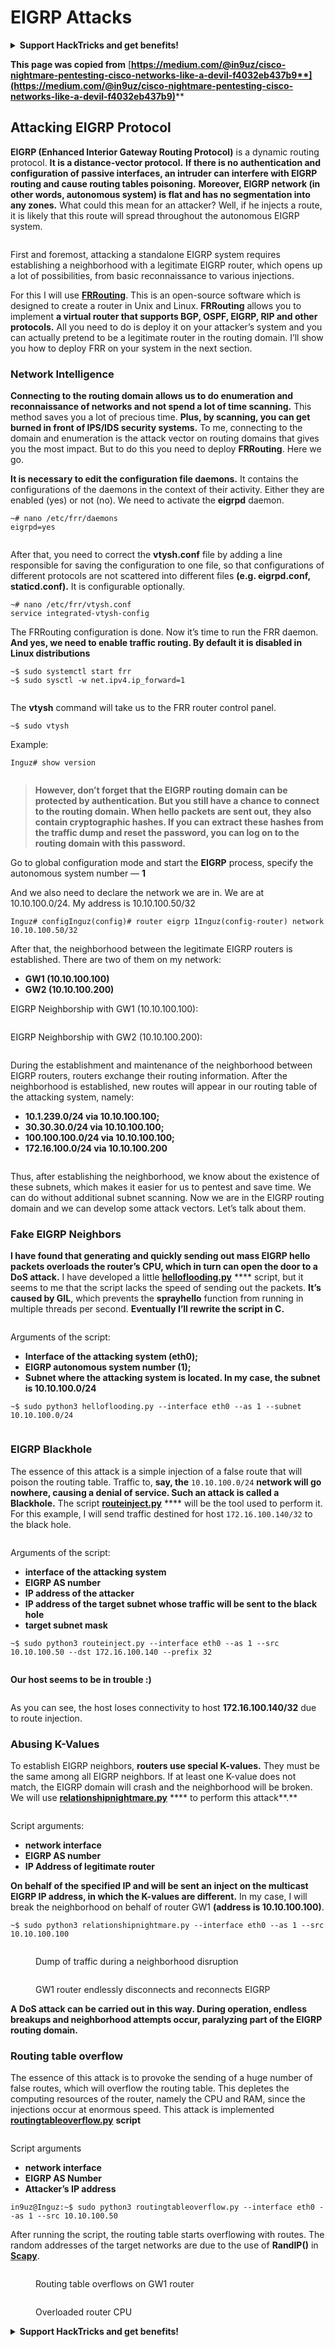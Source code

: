 # EIGRP Attacks

<details>

<summary><strong>Support HackTricks and get benefits!</strong></summary>

* Do you work in a **cybersecurity company**? Do you want to see your **company advertised in HackTricks**? or do you want to have access to the **latest version of the PEASS or download HackTricks in PDF**? Check the [**SUBSCRIPTION PLANS**](https://github.com/sponsors/carlospolop)!
* Discover [**The PEASS Family**](https://opensea.io/collection/the-peass-family), our collection of exclusive [**NFTs**](https://opensea.io/collection/the-peass-family)
* Get the [**official PEASS & HackTricks swag**](https://peass.creator-spring.com)
* **Join the** [**💬**](https://emojipedia.org/speech-balloon/) [**Discord group**](https://discord.gg/hRep4RUj7f) or the [**telegram group**](https://t.me/peass) or **follow** me on **Twitter** [**🐦**](https://github.com/carlospolop/hacktricks/tree/7af18b62b3bdc423e11444677a6a73d4043511e9/\[https:/emojipedia.org/bird/README.md)[**@carlospolopm**](https://twitter.com/carlospolopm)**.**
* **Share your hacking tricks by submitting PRs to the** [**hacktricks github repo**](https://github.com/carlospolop/hacktricks)**.**

</details>

**This page was copied from** [**https://medium.com/@in9uz/cisco-nightmare-pentesting-cisco-networks-like-a-devil-f4032eb437b9**](https://medium.com/@in9uz/cisco-nightmare-pentesting-cisco-networks-like-a-devil-f4032eb437b9)****

## Attacking EIGRP Protocol <a href="#0f82" id="0f82"></a>

**EIGRP (Enhanced Interior Gateway Routing Protocol)** is a dynamic routing protocol. **It is a distance-vector protocol.** **If there is no authentication and configuration of passive interfaces, an intruder can interfere with EIGRP routing and cause routing tables poisoning.** **Moreover, EIGRP network (in other words, autonomous system) is flat and has no segmentation into any zones.** What could this mean for an attacker? Well, if he injects a route, it is likely that this route will spread throughout the autonomous EIGRP system.

<figure><img src="../../.gitbook/assets/image (26).png" alt=""><figcaption></figcaption></figure>

First and foremost, attacking a standalone EIGRP system requires establishing a neighborhood with a legitimate EIGRP router, which opens up a lot of possibilities, from basic reconnaissance to various injections.

For this I will use [**FRRouting**](https://frrouting.org/). This is an open-source software which is designed to create a router in Unix and Linux. **FRRouting** allows you to implement **a virtual router that supports BGP, OSPF, EIGRP, RIP and other protocols.** All you need to do is deploy it on your attacker’s system and you can actually pretend to be a legitimate router in the routing domain. I’ll show you how to deploy FRR on your system in the next section.

### Network Intelligence <a href="#41e6" id="41e6"></a>

**Connecting to the routing domain allows us to do enumeration and reconnaissance of networks and not spend a lot of time scanning.** This method saves you a lot of precious time. **Plus, by scanning, you can get burned in front of IPS/IDS security systems.** To me, connecting to the domain and enumeration is the attack vector on routing domains that gives you the most impact. But to do this you need to deploy **FRRouting**. Here we go.

**It is necessary to edit the configuration file daemons.** It contains the configurations of the daemons in the context of their activity. Either they are enabled (yes) or not (no). We need to activate the **eigrpd** daemon.

```
~# nano /etc/frr/daemons
eigrpd=yes
```

<figure><img src="../../.gitbook/assets/image (28).png" alt=""><figcaption></figcaption></figure>

After that, you need to correct the **vtysh.conf** file by adding a line responsible for saving the configuration to one file, so that configurations of different protocols are not scattered into different files **(e.g. eigrpd.conf, staticd.conf).** It is configurable optionally.

```
~# nano /etc/frr/vtysh.conf
service integrated-vtysh-config
```

The FRRouting configuration is done. Now it’s time to run the FRR daemon. **And yes, we need to enable traffic routing. By default it is disabled in Linux distributions**

```
~$ sudo systemctl start frr
~$ sudo sysctl -w net.ipv4.ip_forward=1
```

<figure><img src="../../.gitbook/assets/image (39).png" alt=""><figcaption></figcaption></figure>

The **vtysh** command will take us to the FRR router control panel.

```
~$ sudo vtysh
```

Example:

```
Inguz# show version
```

<figure><img src="../../.gitbook/assets/image (68).png" alt=""><figcaption></figcaption></figure>

> **However, don’t forget that the EIGRP routing domain can be protected by authentication. But you still have a chance to connect to the routing domain. When hello packets are sent out, they also contain cryptographic hashes. If you can extract these hashes from the traffic dump and reset the password, you can log on to the routing domain with this password.**

Go to global configuration mode and start the **EIGRP** process, specify the autonomous system number — **1**

And we also need to declare the network we are in. We are at 10.10.100.0/24. My address is 10.10.100.50/32

```
Inguz# configInguz(config)# router eigrp 1Inguz(config-router) network 10.10.100.50/32
```

After that, the neighborhood between the legitimate EIGRP routers is established. There are two of them on my network:

* **GW1 (10.10.100.100)**
* **GW2 (10.10.100.200)**

EIGRP Neighborship with GW1 (10.10.100.100):

<figure><img src="../../.gitbook/assets/image (35).png" alt=""><figcaption></figcaption></figure>

EIGRP Neighborship with GW2 (10.10.100.200):

<figure><img src="../../.gitbook/assets/image (31).png" alt=""><figcaption></figcaption></figure>

During the establishment and maintenance of the neighborhood between EIGRP routers, routers exchange their routing information. After the neighborhood is established, new routes will appear in our routing table of the attacking system, namely:

* **10.1.239.0/24 via 10.10.100.100;**
* **30.30.30.0/24 via 10.10.100.100;**
* **100.100.100.0/24 via 10.10.100.100;**
* **172.16.100.0/24 via 10.10.100.200**

<figure><img src="../../.gitbook/assets/image.png" alt=""><figcaption></figcaption></figure>

Thus, after establishing the neighborhood, we know about the existence of these subnets, which makes it easier for us to pentest and save time. We can do without additional subnet scanning. Now we are in the EIGRP routing domain and we can develop some attack vectors. Let’s talk about them.

### Fake EIGRP Neighbors <a href="#51ee" id="51ee"></a>

**I have found that generating and quickly sending out mass EIGRP hello packets overloads the router’s CPU, which in turn can open the door to a DoS attack.** I have developed a little [**helloflooding.py**](https://github.com/in9uz/EIGRPWN/blob/main/helloflooding.py) **** script, but it seems to me that the script lacks the speed of sending out the packets. **It’s caused by GIL**, which prevents the **sprayhello** function from running in multiple threads per second. **Eventually I’ll rewrite the script in C.**

<figure><img src="../../.gitbook/assets/image (61).png" alt=""><figcaption></figcaption></figure>

Arguments of the script:

* **Interface of the attacking system (eth0);**
* **EIGRP autonomous system number (1);**
* **Subnet where the attacking system is located. In my case, the subnet is 10.10.100.0/24**

```
~$ sudo python3 helloflooding.py --interface eth0 --as 1 --subnet 10.10.100.0/24
```

<figure><img src="../../.gitbook/assets/image (30).png" alt=""><figcaption></figcaption></figure>

### EIGRP Blackhole <a href="#5c04" id="5c04"></a>

The essence of this attack is a simple injection of a false route that will poison the routing table. Traffic to, **say, the** `10.10.100.0/24` **network will go nowhere, causing a denial of service. Such an attack is called a Blackhole.** The script [**routeinject.py**](https://github.com/in9uz/EIGRPWN/blob/main/routeinject.py) **** will be the tool used to perform it. For this example, I will send traffic destined for host `172.16.100.140/32` to the black hole.

<figure><img src="../../.gitbook/assets/image (62).png" alt=""><figcaption></figcaption></figure>

Arguments of the script:

* **interface of the attacking system**
* **EIGRP AS number**
* **IP address of the attacker**
* **IP address of the target subnet whose traffic will be sent to the black hole**
* **target subnet mask**

```
~$ sudo python3 routeinject.py --interface eth0 --as 1 --src 10.10.100.50 --dst 172.16.100.140 --prefix 32
```

<figure><img src="../../.gitbook/assets/image (36).png" alt=""><figcaption></figcaption></figure>

**Our host seems to be in trouble :)**

<figure><img src="../../.gitbook/assets/image (69).png" alt=""><figcaption></figcaption></figure>

As you can see, the host loses connectivity to host **172.16.100.140/32** due to route injection.

### Abusing K-Values <a href="#25aa" id="25aa"></a>

To establish EIGRP neighbors, **routers use special K-values.** They must be the same among all EIGRP neighbors. If at least one K-value does not match, the EIGRP domain will crash and the neighborhood will be broken. We will use [**relationshipnightmare.py**](https://github.com/in9uz/EIGRPWN/blob/main/relationshipnightmare.py) **** to perform this attack**.**

<figure><img src="../../.gitbook/assets/image (57).png" alt=""><figcaption></figcaption></figure>

Script arguments:

* **network interface**
* **EIGRP AS number**
* **IP Address of legitimate router**

**On behalf of the specified IP and will be sent an inject on the multicast EIGRP IP address, in which the K-values are different.** In my case, I will break the neighborhood on behalf of router GW1 **(address is 10.10.100.100)**.

```
~$ sudo python3 relationshipnightmare.py --interface eth0 --as 1 --src 10.10.100.100
```

<figure><img src="../../.gitbook/assets/image (67).png" alt=""><figcaption><p>Dump of traffic during a neighborhood disruption</p></figcaption></figure>

<figure><img src="../../.gitbook/assets/image (52).png" alt=""><figcaption><p>GW1 router endlessly disconnects and reconnects EIGRP</p></figcaption></figure>

**A DoS attack can be carried out in this way. During operation, endless breakups and neighborhood attempts occur, paralyzing part of the EIGRP routing domain.**

### Routing table overflow <a href="#1d0c" id="1d0c"></a>

The essence of this attack is to provoke the sending of a huge number of false routes, which will overflow the routing table. This depletes the computing resources of the router, namely the CPU and RAM, since the injections occur at enormous speed. This attack is implemented [**routingtableoverflow.py**](https://github.com/in9uz/EIGRPWN/blob/main/routingtableoverflow.py) **script**

<figure><img src="../../.gitbook/assets/image (25).png" alt=""><figcaption></figcaption></figure>

Script arguments

* **network interface**
* **EIGRP AS Number**
* **Attacker’s IP address**

```
in9uz@Inguz:~$ sudo python3 routingtableoverflow.py --interface eth0 --as 1 --src 10.10.100.50
```

After running the script, the routing table starts overflowing with routes. The random addresses of the target networks are due to the use of **RandIP()** in [**Scapy**](https://github.com/secdev/scapy).

<figure><img src="../../.gitbook/assets/image (56).png" alt=""><figcaption><p>Routing table overflows on GW1 router</p></figcaption></figure>

<figure><img src="../../.gitbook/assets/image (13).png" alt=""><figcaption><p>Overloaded router CPU</p></figcaption></figure>



<details>

<summary><strong>Support HackTricks and get benefits!</strong></summary>

* Do you work in a **cybersecurity company**? Do you want to see your **company advertised in HackTricks**? or do you want to have access to the **latest version of the PEASS or download HackTricks in PDF**? Check the [**SUBSCRIPTION PLANS**](https://github.com/sponsors/carlospolop)!
* Discover [**The PEASS Family**](https://opensea.io/collection/the-peass-family), our collection of exclusive [**NFTs**](https://opensea.io/collection/the-peass-family)
* Get the [**official PEASS & HackTricks swag**](https://peass.creator-spring.com)
* **Join the** [**💬**](https://emojipedia.org/speech-balloon/) [**Discord group**](https://discord.gg/hRep4RUj7f) or the [**telegram group**](https://t.me/peass) or **follow** me on **Twitter** [**🐦**](https://github.com/carlospolop/hacktricks/tree/7af18b62b3bdc423e11444677a6a73d4043511e9/\[https:/emojipedia.org/bird/README.md)[**@carlospolopm**](https://twitter.com/carlospolopm)**.**
* **Share your hacking tricks by submitting PRs to the** [**hacktricks github repo**](https://github.com/carlospolop/hacktricks)**.**

</details>

